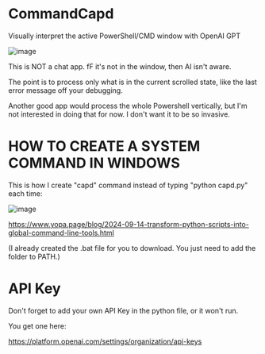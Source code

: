# CommandCapd
Visually interpret the active PowerShell/CMD window with OpenAI GPT


![image](https://github.com/user-attachments/assets/efd2dc4b-e573-4031-ba00-a646cf0b3534)




This is NOT a chat app. fF it's not in the window, then AI isn't aware. 

The point is to process only what is in the current scrolled state, like the last error message off your debugging.

Another good app would process the whole Powershell vertically, but I'm not interested in doing that for now. I don't want it to be so invasive.

# HOW TO CREATE A SYSTEM COMMAND IN WINDOWS

This is how I create "capd" command instead of typing "python capd.py" each time:

![image](https://github.com/user-attachments/assets/a7fce735-be25-4035-ba7e-1e6d050ad519)

https://www.yopa.page/blog/2024-09-14-transform-python-scripts-into-global-command-line-tools.html

(I already created the .bat file for you to download. You just need to add the folder to PATH.)

# API Key
Don't forget to add your own API Key in the python file, or it won't run.

You get one here:

https://platform.openai.com/settings/organization/api-keys
